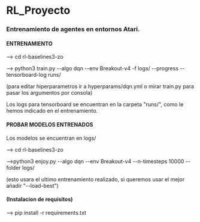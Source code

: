 # RL_Proyecto

### Entrenamiento de agentes en entornos Atari.

#### ENTRENAMIENTO 

--> cd rl-baselines3-zo

--> python3 train.py --algo dqn --env Breakout-v4  -f logs/ --progress --tensorboard-log runs/

(para editar hiperparametros ir a hyperparams/dqn.yml o mirar train.py para pasar los argumentos por consola)

Los logs para tensorboard se encuentran en la carpeta "runs/", como le hemos indicado en el entrenamiento.

#### PROBAR MODELOS ENTRENADOS 

Los modelos se encuentran en logs/

--> cd rl-baselines3-zo

-->python3 enjoy.py  --algo dqn  --env Breakout-v4 --n-timesteps 10000  --folder logs/

(esto usara el ultimo entrenamiento realizado, si queremos usar el mejor añadir "--load-best")



#### (Instalacion de requisitos)
--> pip install -r requirements.txt

